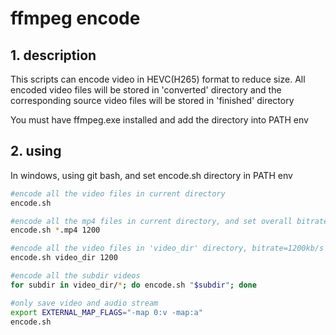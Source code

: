 # ffmpeg encode
## 1. description
This scripts can encode video in HEVC(H265) format to reduce size. All encoded video files will be stored in 'converted' directory and the corresponding source video files will be stored in 'finished' directory

You must have ffmpeg.exe installed and add the directory into PATH env

## 2. using
In windows, using git bash, and set encode.sh directory in PATH env

```bash
#encode all the video files in current directory
encode.sh

#encode all the mp4 files in current directory, and set overall bitrate 1200kb/s
encode.sh *.mp4 1200

#encode all the video files in 'video_dir' directory, bitrate=1200kb/s
encode.sh video_dir 1200

#encode all the subdir videos
for subdir in video_dir/*; do encode.sh "$subdir"; done

#only save video and audio stream
export EXTERNAL_MAP_FLAGS="-map 0:v -map:a"
encode.sh
```

